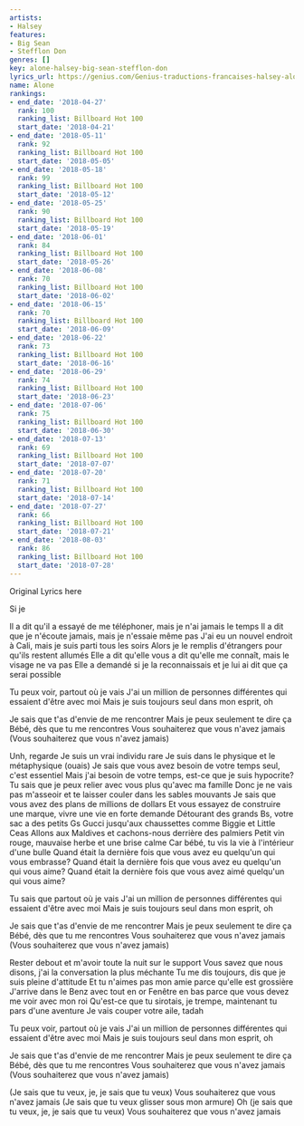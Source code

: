 ```yaml
---
artists:
- Halsey
features:
- Big Sean
- Stefflon Don
genres: []
key: alone-halsey-big-sean-stefflon-don
lyrics_url: https://genius.com/Genius-traductions-francaises-halsey-alone-remix-ft-big-sean-and-stefflon-don-traduction-francaise-lyrics
name: Alone
rankings:
- end_date: '2018-04-27'
  rank: 100
  ranking_list: Billboard Hot 100
  start_date: '2018-04-21'
- end_date: '2018-05-11'
  rank: 92
  ranking_list: Billboard Hot 100
  start_date: '2018-05-05'
- end_date: '2018-05-18'
  rank: 99
  ranking_list: Billboard Hot 100
  start_date: '2018-05-12'
- end_date: '2018-05-25'
  rank: 90
  ranking_list: Billboard Hot 100
  start_date: '2018-05-19'
- end_date: '2018-06-01'
  rank: 84
  ranking_list: Billboard Hot 100
  start_date: '2018-05-26'
- end_date: '2018-06-08'
  rank: 70
  ranking_list: Billboard Hot 100
  start_date: '2018-06-02'
- end_date: '2018-06-15'
  rank: 70
  ranking_list: Billboard Hot 100
  start_date: '2018-06-09'
- end_date: '2018-06-22'
  rank: 73
  ranking_list: Billboard Hot 100
  start_date: '2018-06-16'
- end_date: '2018-06-29'
  rank: 74
  ranking_list: Billboard Hot 100
  start_date: '2018-06-23'
- end_date: '2018-07-06'
  rank: 75
  ranking_list: Billboard Hot 100
  start_date: '2018-06-30'
- end_date: '2018-07-13'
  rank: 69
  ranking_list: Billboard Hot 100
  start_date: '2018-07-07'
- end_date: '2018-07-20'
  rank: 71
  ranking_list: Billboard Hot 100
  start_date: '2018-07-14'
- end_date: '2018-07-27'
  rank: 66
  ranking_list: Billboard Hot 100
  start_date: '2018-07-21'
- end_date: '2018-08-03'
  rank: 86
  ranking_list: Billboard Hot 100
  start_date: '2018-07-28'
---
```

Original Lyrics here


Si je


Il a dit qu'il a essayé de me téléphoner, mais je n'ai jamais le temps
Il a dit que je n'écoute jamais, mais je n'essaie même pas
J'ai eu un nouvel endroit à Cali, mais je suis parti tous les soirs
Alors je le remplis d'étrangers pour qu'ils restent allumés
Elle a dit qu'elle vous a dit qu'elle me connaît, mais le visage ne va pas
Elle a demandé si je la reconnaissais et je lui ai dit que ça serai possible


Tu peux voir, partout où je vais
J'ai un million de personnes différentes qui essaient d'être avec moi
Mais je suis toujours seul dans mon esprit, oh


Je sais que t'as d'envie de me rencontrer
Mais je peux seulement te dire ça
Bébé, dès que tu me rencontres
Vous souhaiterez que vous n'avez jamais
(Vous souhaiterez que vous n'avez jamais)


Unh, regarde
Je suis un vrai individu rare
Je suis dans le physique et le métaphysique (ouais)
Je sais que vous avez besoin de votre temps seul, c'est essentiel
Mais j'ai besoin de votre temps, est-ce que je suis hypocrite?
Tu sais que je peux relier avec vous plus qu'avec ma famille
Donc je ne vais pas m'asseoir et te laisser couler dans les sables mouvants
Je sais que vous avez des plans de millions de dollars
Et vous essayez de construire une marque, vivre une vie en forte demande
Détourant des grands Bs, votre sac a des petits Gs
Gucci jusqu'aux chaussettes comme Biggie et Little Ceas
Allons aux Maldives et cachons-nous derrière des palmiers
Petit vin rouge, mauvaise herbe et une brise calme
Car bébé, tu vis la vie à l'intérieur d'une bulle
Quand était la dernière fois que vous avez eu quelqu'un qui vous embrasse?
Quand était la dernière fois que vous avez eu quelqu'un qui vous aime?
Quand était la dernière fois que vous avez aimé quelqu'un qui vous aime?


Tu sais que partout où je vais
J'ai un million de personnes différentes qui essaient d'être avec moi
Mais je suis toujours seul dans mon esprit, oh


Je sais que t'as d'envie de me rencontrer
Mais je peux seulement te dire ça
Bébé, dès que tu me rencontres
Vous souhaiterez que vous n'avez jamais
(Vous souhaiterez que vous n'avez jamais)


Rester debout et m'avoir toute la nuit sur le support
Vous savez que nous disons, j'ai la conversation la plus méchante
Tu me dis toujours, dis que je suis pleine d'attitude
Et tu n'aimes pas mon amie parce qu'elle est grossière
J'arrive dans le Benz avec tout en or
Fenêtre en bas parce que vous devez me voir avec mon roi
Qu'est-ce que tu sirotais, je trempe, maintenant tu pars d'une aventure
Je vais couper votre aile, tadah


Tu peux voir, partout où je vais
J'ai un million de personnes différentes qui essaient d'être avec moi
Mais je suis toujours seul dans mon esprit, oh


Je sais que t'as d'envie de me rencontrer
Mais je peux seulement te dire ça
Bébé, dès que tu me rencontres
Vous souhaiterez que vous n'avez jamais
(Vous souhaiterez que vous n'avez jamais)


(Je sais que tu veux, je, je sais que tu veux)
Vous souhaiterez que vous n'avez jamais
(Je sais que tu veux glisser sous mon armure)
Oh (je sais que tu veux, je, je sais que tu veux)
Vous souhaiterez que vous n'avez jamais
